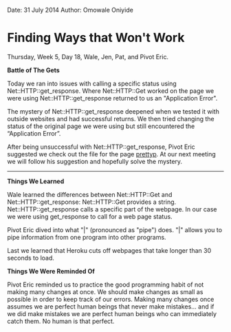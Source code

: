 Date: 31 July 2014
Author: Omowale Oniyide

# Finding Ways that Won't Work

Thursday, Week 5, Day 18, Wale, Jen, Pat, and Pivot Eric.

<b>Battle of The Gets</b>

Today we ran into issues with calling a specific status using Net::HTTP::get_response. 
Where Net::HTTP::Get worked on the page we were using Net::HTTP::get_response 
returned to us an  "Application Error".

The mystery of Net::HTTP::get_response deepened when we tested it with 
outside websites and had successful returns. We then tried changing the 
status of the original page we were using but still encountered the “Application Error”.

After being unsuccessful with Net::HTTP::get_response, Pivot Eric suggested 
we check out the file for the page [prettyp](http://featsofdaring.herokuapp.com/prettyp). 
At our next meeting we will follow his suggestion and hopefully solve the mystery. 

<hr />
<b>Things We Learned</b>

Wale learned the differences between Net::HTTP::Get  and Net::HTTP::get_response:
Net::HTTP::Get provides a string. 
Net::HTTP::get_response calls a specific part of the webpage. In our case 
we were using get_response to call for a web page status. 

Pivot Eric dived into what "|" (pronounced as "pipe") does. "|" allows you 
to pipe information from one program into other programs. 

Last we learned that Heroku cuts off webpages that take longer than 30 seconds to load.

<b>Things We Were Reminded Of</b>

Pivot Eric reminded us to practice the good programming habit of not making 
many changes at once. We should make changes as small as possible in order 
to keep track of our errors. Making many changes once assumes we are perfect 
human beings that never make mistakes… and if we did make mistakes we are 
perfect human beings who can immediately catch them. No human is that perfect. 
